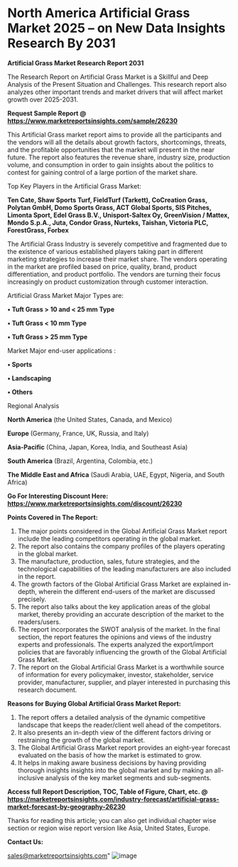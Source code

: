 # North America Artificial Grass Market 2025 – on New Data Insights Research By 2031

<strong>Artificial Grass Market Research Report 2031</strong>

The Research Report on Artificial Grass Market is a Skillful and Deep Analysis of the Present Situation and Challenges. This research report also analyzes other important trends and market drivers that will affect market growth over 2025-2031.

<strong>Request Sample Report @ <a href=https://www.marketreportsinsights.com/sample/26230>https://www.marketreportsinsights.com/sample/26230</a></strong>

This Artificial Grass market report aims to provide all the participants and the vendors will all the details about growth factors, shortcomings, threats, and the profitable opportunities that the market will present in the near future. The report also features the revenue share, industry size, production volume, and consumption in order to gain insights about the politics to contest for gaining control of a large portion of the market share.

Top Key Players in the Artificial Grass Market:

<strong>Ten Cate, Shaw Sports Turf, FieldTurf (Tarkett), CoCreation Grass, Polytan GmbH, Domo Sports Grass, ACT Global Sports, SIS Pitches, Limonta Sport, Edel Grass B.V., Unisport-Saltex Oy, GreenVision / Mattex, Mondo S.p.A., Juta, Condor Grass, Nurteks, Taishan, Victoria PLC, ForestGrass, Forbex</strong>

The Artificial Grass Industry is severely competitive and fragmented due to the existence of various established players taking part in different marketing strategies to increase their market share. The vendors operating in the market are profiled based on price, quality, brand, product differentiation, and product portfolio. The vendors are turning their focus increasingly on product customization through customer interaction.

Artificial Grass Market Major Types are:

<strong>• Tuft Grass > 10 and < 25 mm Type

• Tuft Grass < 10 mm Type

• Tuft Grass > 25 mm Type</strong>

Market Major end-user applications :

<strong>• Sports

• Landscaping

• Others</strong>

Regional Analysis

</u><strong><b>North America</b></strong> (the United States, Canada, and Mexico)

<strong><b>Europe </b></strong>(Germany, France, UK, Russia, and Italy)

<strong><b>Asia-Pacific</b></strong> (China, Japan, Korea, India, and Southeast Asia)

<strong><b>South America</b></strong> (Brazil, Argentina, Colombia, etc.)

<strong><b>The Middle East and Africa</b></strong> (Saudi Arabia, UAE, Egypt, Nigeria, and South Africa)

<strong>Go For Interesting Discount Here: <a href=https://www.marketreportsinsights.com/discount/26230>https://www.marketreportsinsights.com/discount/26230</a></strong>

<strong>Points Covered in The Report:</strong>
<ol>
  <li>The major points considered in the Global Artificial Grass Market report include the leading competitors operating in the global market.</li>
  <li>The report also contains the company profiles of the players operating in the global market.</li>
  <li>The manufacture, production, sales, future strategies, and the technological capabilities of the leading manufacturers are also included in the report.</li>
  <li>The growth factors of the Global Artificial Grass Market are explained in-depth, wherein the different end-users of the market are discussed precisely.</li>
  <li>The report also talks about the key application areas of the global market, thereby providing an accurate description of the market to the readers/users.</li>
  <li>The report incorporates the SWOT analysis of the market. In the final section, the report features the opinions and views of the industry experts and professionals. The experts analyzed the export/import policies that are favorably influencing the growth of the Global Artificial Grass Market.</li>
  <li>The report on the Global Artificial Grass Market is a worthwhile source of information for every policymaker, investor, stakeholder, service provider, manufacturer, supplier, and player interested in purchasing this research document.</li>
</ol>
<strong>Reasons for Buying Global Artificial Grass Market Report:</strong>

<ol>
  <li>The report offers a detailed analysis of the dynamic competitive landscape that keeps the reader/client well ahead of the competitors.</li>
  <li>It also presents an in-depth view of the different factors driving or restraining the growth of the global market.</li>
  <li>The Global Artificial Grass Market report provides an eight-year forecast evaluated on the basis of how the market is estimated to grow.</li>
  <li>It helps in making aware business decisions by having providing thorough insights insights into the global market and by making an all-inclusive analysis of the key market segments and sub-segments.</li>
</ol>
<strong>Access full Report Description, TOC, Table of Figure, Chart, etc. @ <a href=https://marketreportsinsights.com/industry-forecast/artificial-grass-market-forecast-by-geography-26230>https://marketreportsinsights.com/industry-forecast/artificial-grass-market-forecast-by-geography-26230</a></strong>


Thanks for reading this article; you can also get individual chapter wise section or region wise report version like Asia, United States, Europe.

<strong>Contact Us:</strong>

sales@marketreportsinsights.com"
![image](https://github.com/user-attachments/assets/6cae63f0-b864-447f-9a03-d104debeb201)
